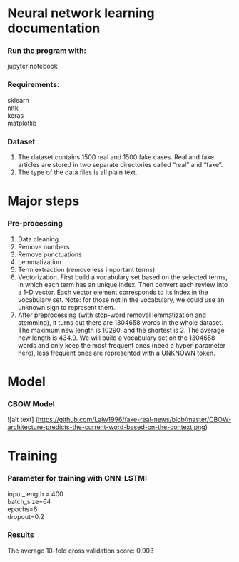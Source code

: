 # Neural network learning documentation

### Run the program with:

jupyter notebook


### Requirements:
sklearn <br/>
nltk <br/>
keras <br/>
matplotlib <br/>


### Dataset
1. The dataset contains 1500 real and 1500 fake cases. Real and fake articles are stored in two separate directories called “real” and “fake”. 
2. The type of the data files is all plain text. 


# Major steps

### Pre-processing
1. Data cleaning.
2. Remove numbers
3. Remove punctuations
4. Lemmatization
5. Term extraction (remove less important terms)
6. Vectorization. First build a vocabulary set based on the selected terms, in which each term has an unique index. Then convert each review into a 1-D vector. Each vector element corresponds to its index in the vocabulary set. Note: for those not in the vocabulary, we could use an unknown sign to represent them.
7. After preprocessing (with stop-word removal lemmatization and stemming), it turns out there are 1304658 words in the whole dataset. The maximum new length is 10290, and the shortest is 2. The average new length is 434.9. We will build a vocabulary set on the 1304658 words and only keep the most frequent ones (need a hyper-parameter here), less frequent ones are represented with a UNKNOWN token.

# Model
### CBOW Model
![alt text] (https://github.com/Laiw1996/fake-real-news/blob/master/CBOW-architecture-predicts-the-current-word-based-on-the-context.png)

# Training
### Parameter for training with CNN-LSTM:
input_length = 400 <br/>
batch_size=64 <br/>
epochs=6 <br/>
dropout=0.2 <br/>

### Results
The average 10-fold cross validation score: 0.903





